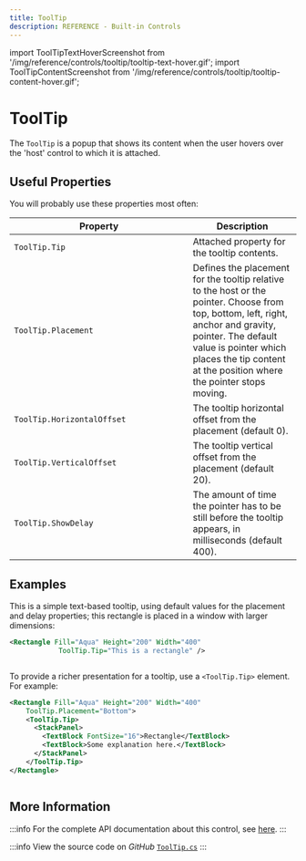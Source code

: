 ```yaml
---
title: ToolTip
description: REFERENCE - Built-in Controls
---
```


import ToolTipTextHoverScreenshot from '/img/reference/controls/tooltip/tooltip-text-hover.gif';
import ToolTipContentScreenshot from '/img/reference/controls/tooltip/tooltip-content-hover.gif';

# ToolTip

The `ToolTip` is a popup that shows its content when the user hovers over the 'host' control to which it is attached.

## Useful Properties

You will probably use these properties most often:

<table><thead><tr><th width="298">Property</th><th>Description</th></tr></thead><tbody><tr><td><code>ToolTip.Tip</code></td><td>Attached property for the tooltip contents.</td></tr><tr><td><code>ToolTip.Placement</code></td><td>Defines the placement for the tooltip relative to the host or the pointer. Choose from top, bottom, left, right, anchor and gravity, pointer. The default value is pointer which places the tip content at the position where the pointer stops moving.</td></tr><tr><td><code>ToolTip.HorizontalOffset</code></td><td>The tooltip horizontal offset from the placement (default 0).</td></tr><tr><td><code>ToolTip.VerticalOffset</code></td><td>The tooltip vertical offset from the placement (default 20).</td></tr><tr><td><code>ToolTip.ShowDelay</code></td><td>The amount of time the pointer has to be still before the tooltip appears, in milliseconds (default 400).</td></tr></tbody></table>

## Examples

This is a simple text-based tooltip, using default values for the placement and delay properties; this rectangle is placed in a window with larger dimensions:

```xml
<Rectangle Fill="Aqua" Height="200" Width="400"
            ToolTip.Tip="This is a rectangle" />
```

<img src={ToolTipTextHoverScreenshot} alt="" />

To provide a richer presentation for a tooltip, use a `<ToolTip.Tip>` element. For example:

```xml
<Rectangle Fill="Aqua" Height="200" Width="400"
    ToolTip.Placement="Bottom">
    <ToolTip.Tip>
      <StackPanel>
        <TextBlock FontSize="16">Rectangle</TextBlock>
        <TextBlock>Some explanation here.</TextBlock>
      </StackPanel>
    </ToolTip.Tip>
</Rectangle>
```

<img src={ToolTipContentScreenshot} alt="" />

## More Information

:::info
For the complete API documentation about this control, see [here](https://api-docs.avaloniaui.net/docs/T_Avalonia_Controls_ToolTip).
:::

:::info
View the source code on _GitHub_ [`ToolTip.cs`](https://github.com/AvaloniaUI/Avalonia/blob/master/src/Avalonia.Controls/ToolTip.cs)
:::
